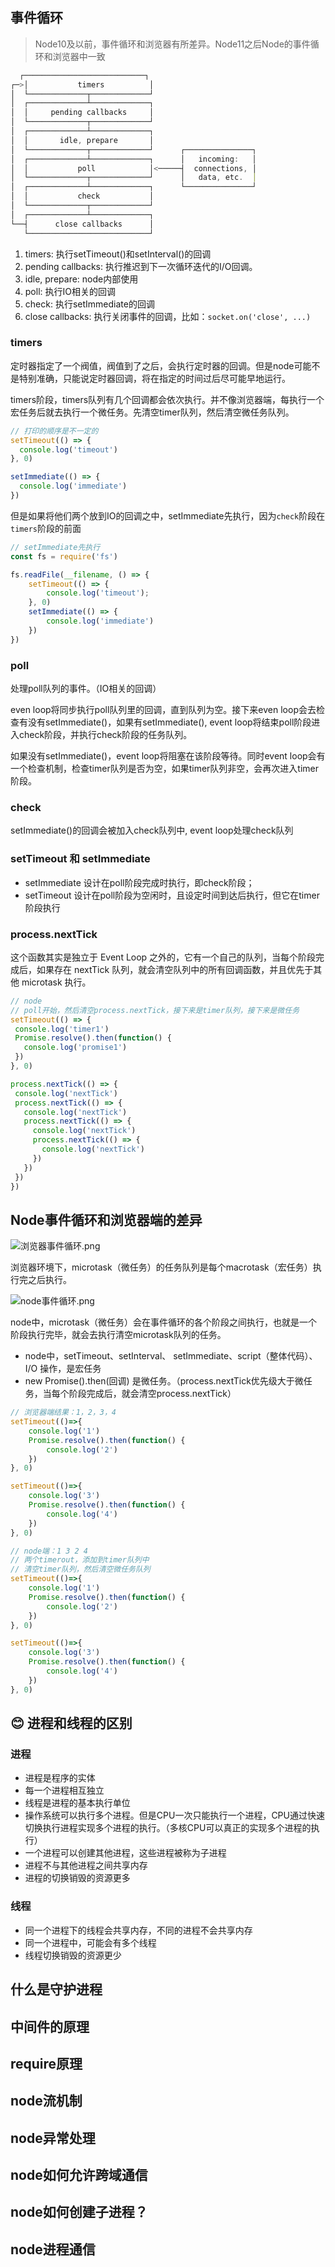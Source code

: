 ## 事件循环

> Node10及以前，事件循环和浏览器有所差异。Node11之后Node的事件循环和浏览器中一致

```js
  ┌───────────────────────────┐
┌─>│           timers          │
│  └─────────────┬─────────────┘
│  ┌─────────────┴─────────────┐
│  │     pending callbacks     │
│  └─────────────┬─────────────┘
│  ┌─────────────┴─────────────┐
│  │       idle, prepare       │
│  └─────────────┬─────────────┘      ┌───────────────┐
│  ┌─────────────┴─────────────┐      │   incoming:   │
│  │           poll            │<─────┤  connections, │
│  └─────────────┬─────────────┘      │   data, etc.  │
│  ┌─────────────┴─────────────┐      └───────────────┘
│  │           check           │
│  └─────────────┬─────────────┘
│  ┌─────────────┴─────────────┐
└──┤      close callbacks      │
   └───────────────────────────┘
```

1. timers: 执行setTimeout()和setInterval()的回调
2. pending callbacks: 执行推迟到下一次循环迭代的I/O回调。
3. idle, prepare: node内部使用
4. poll: 执行IO相关的回调
5. check: 执行setImmediate的回调
6. close callbacks: 执行关闭事件的回调，比如：`socket.on('close', ...)`

### timers

定时器指定了一个阀值，阀值到了之后，会执行定时器的回调。但是node可能不是特别准确，只能说定时器回调，将在指定的时间过后尽可能早地运行。

timers阶段，timers队列有几个回调都会依次执行。并不像浏览器端，每执行一个宏任务后就去执行一个微任务。先清空timer队列，然后清空微任务队列。

```js
// 打印的顺序是不一定的
setTimeout(() => {
  console.log('timeout')
}, 0)

setImmediate(() => {
  console.log('immediate')
})
```

但是如果将他们两个放到IO的回调之中，setImmediate先执行，因为`check`阶段在`timers`阶段的前面

```js
// setImmediate先执行
const fs = require('fs')

fs.readFile(__filename, () => {
    setTimeout(() => {
        console.log('timeout');
    }, 0)
    setImmediate(() => {
        console.log('immediate')
    })
})
```
### poll

处理poll队列的事件。（IO相关的回调）

even loop将同步执行poll队列里的回调，直到队列为空。接下来even loop会去检查有没有setImmediate()，如果有setImmediate(), event loop将结束poll阶段进入check阶段，并执行check阶段的任务队列。

如果没有setImmediate()，event loop将阻塞在该阶段等待。同时event loop会有一个检查机制，检查timer队列是否为空，如果timer队列非空，会再次进入timer阶段。

### check

setImmediate()的回调会被加入check队列中, event loop处理check队列

### setTimeout 和 setImmediate

- setImmediate 设计在poll阶段完成时执行，即check阶段；
- setTimeout 设计在poll阶段为空闲时，且设定时间到达后执行，但它在timer阶段执行

### process.nextTick

这个函数其实是独立于 Event Loop 之外的，它有一个自己的队列，当每个阶段完成后，如果存在 nextTick 队列，就会清空队列中的所有回调函数，并且优先于其他 microtask 执行。

```js
// node
// poll开始，然后清空process.nextTick，接下来是timer队列，接下来是微任务
setTimeout(() => {
 console.log('timer1')
 Promise.resolve().then(function() {
   console.log('promise1')
 })
}, 0)

process.nextTick(() => {
 console.log('nextTick')
 process.nextTick(() => {
   console.log('nextTick')
   process.nextTick(() => {
     console.log('nextTick')
     process.nextTick(() => {
       console.log('nextTick')
     })
   })
 })
})
```
## Node事件循环和浏览器端的差异

![浏览器事件循环.png](https://i.loli.net/2021/08/04/BPMuCn3FLcGmrX2.png)

浏览器环境下，microtask（微任务）的任务队列是每个macrotask（宏任务）执行完之后执行。

![node事件循环.png](https://i.loli.net/2021/08/04/XcJ1y25BW6kMTRY.png)

node中，microtask（微任务）会在事件循环的各个阶段之间执行，也就是一个阶段执行完毕，就会去执行清空microtask队列的任务。

- node中，setTimeout、setInterval、 setImmediate、script（整体代码）、 I/O 操作，是宏任务
- new Promise().then(回调) 是微任务。（process.nextTick优先级大于微任务，当每个阶段完成后，就会清空process.nextTick）

```js
// 浏览器端结果：1，2，3，4
setTimeout(()=>{
    console.log('1')
    Promise.resolve().then(function() {
        console.log('2')
    })
}, 0)

setTimeout(()=>{
    console.log('3')
    Promise.resolve().then(function() {
        console.log('4')
    })
}, 0)

// node端：1 3 2 4
// 两个timerout，添加到timer队列中
// 清空timer队列，然后清空微任务队列
setTimeout(()=>{
    console.log('1')
    Promise.resolve().then(function() {
        console.log('2')
    })
}, 0)

setTimeout(()=>{
    console.log('3')
    Promise.resolve().then(function() {
        console.log('4')
    })
}, 0)
```



## 😊 进程和线程的区别

### 进程

- 进程是程序的实体
- 每一个进程相互独立
- 线程是进程的基本执行单位
- 操作系统可以执行多个进程。但是CPU一次只能执行一个进程，CPU通过快速切换执行进程实现多个进程的执行。（多核CPU可以真正的实现多个进程的执行）
- 一个进程可以创建其他进程，这些进程被称为子进程
- 进程不与其他进程之间共享内存
- 进程的切换销毁的资源更多

### 线程

- 同一个进程下的线程会共享内存，不同的进程不会共享内存
- 同一个进程中，可能会有多个线程
- 线程切换销毁的资源更少

## 什么是守护进程

## 中间件的原理

## require原理

## node流机制

## node异常处理


## node如何允许跨域通信

## node如何创建子进程？
## node进程通信
